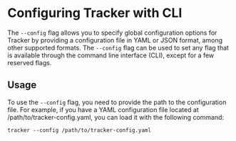 # Configuring Tracker with CLI

The `--config` flag allows you to specify global configuration options for Tracker by providing a configuration file in YAML or JSON format, among other supported formats. The `--config` flag can be used to set any flag that is available through the command line interface (CLI), except for a few reserved flags.

## Usage

To use the `--config` flag, you need to provide the path to the configuration file. For example, if you have a YAML configuration file located at /path/to/tracker-config.yaml, you can load it with the following command:

```console
tracker --config /path/to/tracker-config.yaml
```
